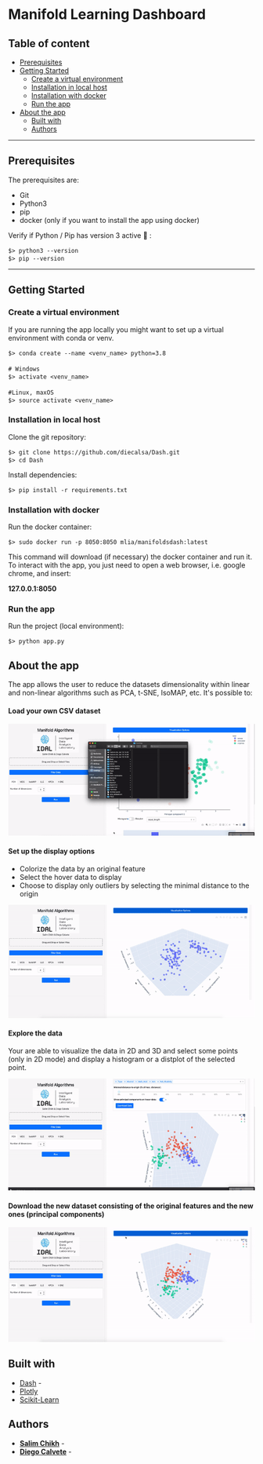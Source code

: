 # Manifold Learning Dashboard


## Table of content

- [Prerequisites](#prerequisites)
- [Getting Started](#getting-started)
  - [Create a virtual environment](#create-a-virtual-environment)
  - [Installation in local host](#installation-in-local-host)
  - [Installation with docker](#installation-with-docker)
  - [Run the app](#run-the-app)
- [About the app](#about-the-app)
  - [Built with](#Built-with)
  - [Authors](#Authors)


----

## Prerequisites 

The prerequisites are:

- Git
- Python3
- pip
- docker (only if you want to install the app using docker)

Verify if Python / Pip has version 3 active :snake: :

```
$> python3 --version
$> pip --version
```

----

## Getting Started


### **Create a virtual environment**

If you are running the app locally you might want to set up a virtual environment with conda or venv.

```
$> conda create --name <venv_name> python=3.8

# Windows
$> activate <venv_name>

#Linux, maxOS
$> source activate <venv_name>
```


### **Installation in local host**

Clone the git repository:
```
$> git clone https://github.com/diecalsa/Dash.git
$> cd Dash
```

Install dependencies:
```
$> pip install -r requirements.txt
```

### **Installation with docker**

Run the docker container:

```
$> sudo docker run -p 8050:8050 mlia/manifoldsdash:latest
```

This command will download (if necessary) the docker container and run it. To interact with the app, you just need to open a web browser, i.e. google chrome, and insert:

**127.0.0.1:8050**

### **Run the app**

Run the project (local environment):
```
$> python app.py
```


## About the app

The app allows the user to reduce the datasets dimensionality within linear and non-linear algorithms such as PCA, t-SNE, IsoMAP, etc.
It's possible to:

#### Load your own CSV dataset

![Upload](https://github.com/diecalsa/Dash/blob/develop/src/upload_data.gif)


#### Set up the display options
* Colorize the data by an original feature
* Select the hover data to display 
* Choose to display only outliers by selecting the minimal distance to the origin

![Download](https://github.com/diecalsa/Dash/blob/develop/src/data_visualization.gif)

#### Explore the data
Your are able to visualize the data in 2D and 3D and select some points (only in 2D mode) and display a histogram or a distplot of the selected point.

![explore](https://github.com/diecalsa/Dash/blob/develop/src/explore_data.gif)


#### Download the new dataset consisting of the original features and the new ones (principal components)

![Download](https://github.com/diecalsa/Dash/blob/develop/src/download_data.gif)




## Built with

* [Dash](https://dash.plotly.com/) -
* [Plotly](https://plotly.com/)
* [Scikit-Learn](https://scikit-learn.org/stable/)


## Authors

* **[Salim Chikh](https://www.linkedin.com/in/salim-chikh-48b679109/)** - 
* **[Diego Calvete](https://www.linkedin.com/in/diego-calvete-010532b5/)** -
